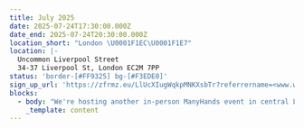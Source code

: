 ```yaml
---
title: July 2025
date: 2025-07-24T17:30:00.000Z
date_end: 2025-07-24T20:30:00.000Z
location_short: "London \U0001F1EC\U0001F1E7"
location: |-
  Uncommon Liverpool Street
  34-37 Liverpool St, London EC2M 7PP
status: 'border-[#FF9325] bg-[#F3EDE0]'
sign_up_url: 'https://zfrmz.eu/LlUcXIugWqkpMNKXsbTr?referrername=<www.wearemanyhands.com>'
blocks:
  - body: "We're hosting another in-person ManyHands event in central London and we'd love to see you there.\U0001F918\n\nOur ManyHands July 2025 edition is brought to you by Digital Product People!\n\nWith our randomiser spinning up a unique product challenge on the night and speakers on board to spark inspiration, you're guaranteed a fun & creative evening! \U0001F64C\n\nGet ready to connect, learn, and collaborate with like-minded digital product enthusiasts. Network with likeminded pros, explore fun product challenges, and join our community of experts.\n\nWe'll provide great talks, hot pizza and cold drinks. What more would you like?!\n\nSee you there!\n"
    _template: content
---
```


